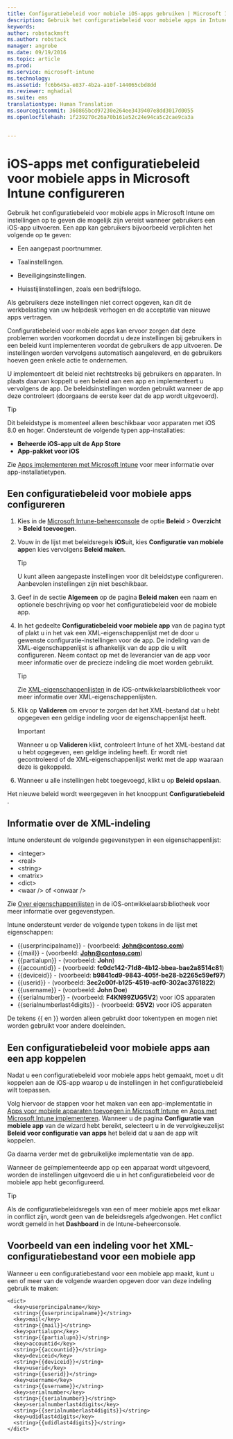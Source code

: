 ```yaml
---
title: Configuratiebeleid voor mobiele iOS-apps gebruiken | Microsoft Intune
description: Gebruik het configuratiebeleid voor mobiele apps in Intune om instellingen op te geven die mogelijk zijn vereist wanneer gebruikers een iOS-app uitvoeren.
keywords: 
author: robstackmsft
ms.author: robstack
manager: angrobe
ms.date: 09/19/2016
ms.topic: article
ms.prod: 
ms.service: microsoft-intune
ms.technology: 
ms.assetid: fc6b645a-e837-4b2a-a10f-144065cbd8dd
ms.reviewer: mghadial
ms.suite: ems
translationtype: Human Translation
ms.sourcegitcommit: 360865bcd97230e264ee3439407e8dd3017d0055
ms.openlocfilehash: 1f239270c26a70b161e52c24e94ca5c2cae9ca3a


---
```


# iOS-apps met configuratiebeleid voor mobiele apps in Microsoft Intune configureren
Gebruik het configuratiebeleid voor mobiele apps in Microsoft Intune om instellingen op te geven die mogelijk zijn vereist wanneer gebruikers een iOS-app uitvoeren. Een app kan gebruikers bijvoorbeeld verplichten het volgende op te geven:

-   Een aangepast poortnummer.

-   Taalinstellingen.

-   Beveiligingsinstellingen.

-   Huisstijlinstellingen, zoals een bedrijfslogo.

Als gebruikers deze instellingen niet correct opgeven, kan dit de werkbelasting van uw helpdesk verhogen en de acceptatie van nieuwe apps vertragen.

Configuratiebeleid voor mobiele apps kan ervoor zorgen dat deze problemen worden voorkomen doordat u deze instellingen bij gebruikers in een beleid kunt implementeren voordat de gebruikers de app uitvoeren. De instellingen worden vervolgens automatisch aangeleverd, en de gebruikers hoeven geen enkele actie te ondernemen.

U implementeert dit beleid niet rechtstreeks bij gebruikers en apparaten. In plaats daarvan koppelt u een beleid aan een app en implementeert u vervolgens de app. De beleidsinstellingen worden gebruikt wanneer de app deze controleert (doorgaans de eerste keer dat de app wordt uitgevoerd).

> [!TIP]
> Dit beleidstype is momenteel alleen beschikbaar voor apparaten met iOS 8.0 en hoger. Ondersteunt de volgende typen app-installaties:
>
> -   **Beheerde iOS-app uit de App Store**
> -   **App-pakket voor iOS**
>
> Zie [Apps implementeren met Microsoft Intune](deploy-apps.md) voor meer informatie over app-installatietypen.

## Een configuratiebeleid voor mobiele apps configureren

1.  Kies in de [Microsoft Intune-beheerconsole](https://manage.microsoft.com) de optie **Beleid** &gt; **Overzicht** &gt; **Beleid toevoegen**.

2.  Vouw in de lijst met beleidsregels **iOS**uit, kies **Configuratie van mobiele app**en kies vervolgens **Beleid maken**.

    > [!TIP]
    > U kunt alleen aangepaste instellingen voor dit beleidstype configureren. Aanbevolen instellingen zijn niet beschikbaar.

3.  Geef in de sectie **Algemeen** op de pagina **Beleid maken** een naam en optionele beschrijving op voor het configuratiebeleid voor de mobiele app.

4.  In het gedeelte **Configuratiebeleid voor mobiele app** van de pagina typt of plakt u in het vak een XML-eigenschappenlijst met de door u gewenste configuratie-instellingen voor de app. De indeling van de XML-eigenschappenlijst is afhankelijk van de app die u wilt configureren. Neem contact op met de leverancier van de app voor meer informatie over de precieze indeling die moet worden gebruikt.

    > [!TIP]
    > Zie [XML-eigenschappenlijsten](https://developer.apple.com/library/ios/documentation/Cocoa/Conceptual/PropertyLists/UnderstandXMLPlist/UnderstandXMLPlist.html) in de iOS-ontwikkelaarsbibliotheek voor meer informatie over XML-eigenschappenlijsten.

5.  Klik op **Valideren** om ervoor te zorgen dat het XML-bestand dat u hebt opgegeven een geldige indeling voor de eigenschappenlijst heeft.

    > [!IMPORTANT]
    > Wanneer u op **Valideren** klikt, controleert Intune of het XML-bestand dat u hebt opgegeven, een geldige indeling heeft. Er wordt niet gecontroleerd of de XML-eigenschappenlijst werkt met de app waaraan deze is gekoppeld.

6.  Wanneer u alle instellingen hebt toegevoegd, klikt u op **Beleid opslaan**.

Het nieuwe beleid wordt weergegeven in het knooppunt **Configuratiebeleid** .

## Informatie over de XML-indeling

Intune ondersteunt de volgende gegevenstypen in een eigenschappenlijst:
    
- &lt;integer&gt;
- &lt;real&gt;
- &lt;string&gt;
- &lt;matrix&gt;
- &lt;dict&gt;
- &lt;waar /&gt; of &lt;onwaar /&gt;
     
Zie [Over eigenschappenlijsten](https://developer.apple.com/library/ios/documentation/Cocoa/Conceptual/PropertyLists/AboutPropertyLists/AboutPropertyLists.html) in de iOS-ontwikkelaarsbibliotheek voor meer informatie over gegevenstypen.

Intune ondersteunt verder de volgende typen tokens in de lijst met eigenschappen:
- \{\{userprincipalname\}\} - (voorbeeld: **John@contoso.com**)
- \{\{mail\}\} - (voorbeeld: **John@contoso.com**)
- \{\{partialupn\}\} - (voorbeeld: **John**)
- \{\{accountid\}\} - (voorbeeld: **fc0dc142-71d8-4b12-bbea-bae2a8514c81**)
- \{\{deviceid\}\} - (voorbeeld: **b9841cd9-9843-405f-be28-b2265c59ef97**)
- \{\{userid\}\} - (voorbeeld: **3ec2c00f-b125-4519-acf0-302ac3761822**)
- \{\{username\}\} - (voorbeeld: **John Doe**)
- \{\{serialnumber\}\} - (voorbeeld: **F4KN99ZUG5V2**) voor iOS apparaten
- \{\{serialnumberlast4digits\}\} - (voorbeeld: **G5V2**) voor iOS apparaten
    
De tekens \{\{ en \}\} worden alleen gebruikt door tokentypen en mogen niet worden gebruikt voor andere doeleinden.

## Een configuratiebeleid voor mobiele apps aan een app koppelen
Nadat u een configuratiebeleid voor mobiele apps hebt gemaakt, moet u dit koppelen aan de iOS-app waarop u de instellingen in het configuratiebeleid wilt toepassen.

Volg hiervoor de stappen voor het maken van een app-implementatie in [Apps voor mobiele apparaten toevoegen in Microsoft Intune](add-apps-for-mobile-devices-in-microsoft-intune.md) en [Apps met Microsoft Intune implementeren](deploy-apps-in-microsoft-intune.md). Wanneer u de pagina **Configuratie van mobiele app** van de wizard hebt bereikt, selecteert u in de vervolgkeuzelijst **Beleid voor configuratie van apps** het beleid dat u aan de app wilt koppelen.

Ga daarna verder met de gebruikelijke implementatie van de app.

Wanneer de geïmplementeerde app op een apparaat wordt uitgevoerd, worden de instellingen uitgevoerd die u in het configuratiebeleid voor de mobiele app hebt geconfigureerd.

> [!TIP]
> Als de configuratiebeleidsregels van een of meer mobiele apps met elkaar in conflict zijn, wordt geen van de beleidsregels afgedwongen. Het conflict wordt gemeld in het **Dashboard** in de Intune-beheerconsole.

## Voorbeeld van een indeling voor het XML-configuratiebestand voor een mobiele app

Wanneer u een configuratiebestand voor een mobiele app maakt, kunt u een of meer van de volgende waarden opgeven door van deze indeling gebruik te maken:

```
<dict>
  <key>userprincipalname</key>
  <string>{{userprincipalname}}</string>
  <key>mail</key>
  <string>{{mail}}</string>
  <key>partialupn</key>
  <string>{{partialupn}}</string>
  <key>accountid</key>
  <string>{{accountid}}</string>
  <key>deviceid</key>
  <string>{{deviceid}}</string>
  <key>userid</key>
  <string>{{userid}}</string>
  <key>username</key>
  <string>{{username}}</string>
  <key>serialnumber</key>
  <string>{{serialnumber}}</string>
  <key>serialnumberlast4digits</key>
  <string>{{serialnumberlast4digits}}</string>
  <key>udidlast4digits</key>
  <string>{{udidlast4digits}}</string>
</dict>

```



<!--HONumber=Sep16_HO3-->


